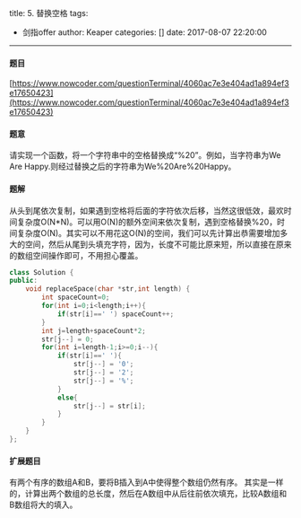title: 5. 替换空格
tags:
  - 剑指offer
author: Keaper
categories: []
date: 2017-08-07 22:20:00
---
#### 题目
[https://www.nowcoder.com/questionTerminal/4060ac7e3e404ad1a894ef3e17650423](https://www.nowcoder.com/questionTerminal/4060ac7e3e404ad1a894ef3e17650423)
#### 题意
请实现一个函数，将一个字符串中的空格替换成“%20”。例如，当字符串为We Are Happy.则经过替换之后的字符串为We%20Are%20Happy。
#### 题解
从头到尾依次复制，如果遇到空格将后面的字符依次后移，当然这很低效，最欢时间复杂度O(N*N)。可以用O(N)的额外空间来依次复制，遇到空格替换%20，时间复杂度O(N)。其实可以不用花这O(N)的空间，我们可以先计算出恭需要增加多大的空间，然后从尾到头填充字符，因为，长度不可能比原来短，所以直接在原来的数组空间操作即可，不用担心覆盖。
```cpp
class Solution {
public:
	void replaceSpace(char *str,int length) {
	    int spaceCount=0;
        for(int i=0;i<length;i++){
            if(str[i]==' ') spaceCount++;
        }
        int j=length+spaceCount*2;
        str[j--] = 0;
        for(int i=length-1;i>=0;i--){
            if(str[i]==' '){
                str[j--] = '0';
                str[j--] = '2';
                str[j--] = '%';
            }
            else{
                str[j--] = str[i];
            }
        }
	}
};
```
#### 扩展题目
有两个有序的数组A和B，要将B插入到A中使得整个数组仍然有序。
其实是一样的，计算出两个数组的总长度，然后在A数组中从后往前依次填充，比较A数组和B数组将大的填入。